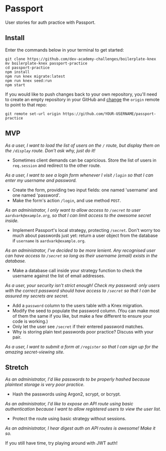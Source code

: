 # Passport

User stories for auth practice with Passport.


## Install

Enter the commands below in your terminal to get started:

```shell
git clone https://github.com/dev-academy-challenges/boilerplate-knex
mv boilerplate-knex passport-practice
cd passport-practice
npm install
npm run knex migrate:latest
npm run knex seed:run
npm start
```

If you would like to push changes back to your own repository, you'll need to create an empty repository in your GitHub and [change](https://help.github.com/articles/changing-a-remote-s-url/) the `origin` remote to point to that repo:

```shell
git remote set-url origin https://github.com/YOUR-USERNAME/passport-practice
```


## MVP

_As a user, I want to load the list of users on the `/` route, but display them on the `/display` route. Don't ask why, just do it!_
 - Sometimes client demands can be capricious. Store the list of users in `req.session` and redirect to the other route.

_As a user, I want to see a login form whenever I visit `/login` so that I can enter my username and password._
 - Create the form, providing two input fields: one named 'username' and one named 'password'.
 - Make the form's action `/login`, and use method `POST`.

_As an administrator, I only want to allow access to `/secret` to user `aardvark@example.org`, so that I can limit access to the awesome secret inside._
 - Implement Passport's local strategy, protecting `/secret`. Don't worry too much about passwords just yet: return a user object from the database if `username` is `aardvark@example.org`.

_As an administrator, I've decided to be more lenient. Any recognised user can have access to `/secret` so long as their username (email) exists in the database._
 - Make a database call inside your strategy function to check the username against the list of email addresses.

_As a user, your security isn't strict enough! Check my password: only users with the correct password should have access to `/secret` so that I can be assured my secrets are secret._
 - Add a `password` column to the users table with a Knex migration.
 - Modify the seed to populate the password column. (You can make most of them the same if you like, but make a few different to ensure your code is working.)
 - Only let the user see `/secret` if their entered password matches.
 - Why is storing plain text passwords poor practice? Discuss with your pair.

_As a user, I want to submit a form at `/register` so that I can sign up for the amazing secret-viewing site._


## Stretch

_As an administrator, I'd like passwords to be properly hashed because plaintext storage is very poor practice._
 - Hash the passwords using Argon2, scrypt, or bcrypt.

_As an administrator, I'd like to expose an API route using basic authentication because I want to allow registered users to view the user list._
 - Protect the route using basic strategy without sessions.

_As an administrator, I hear digest auth on API routes is awesome! Make it so._

If you still have time, try playing around with JWT auth!
